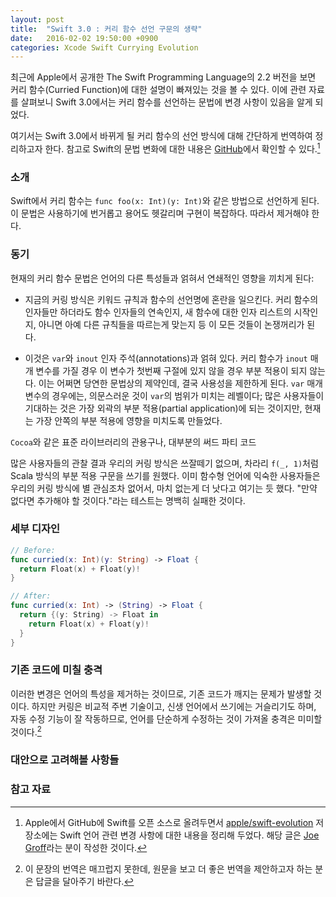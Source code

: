 ```yaml
---
layout: post
title:  "Swift 3.0 : 커리 함수 선언 구문의 생략"
date:   2016-02-02 19:50:00 +0900
categories: Xcode Swift Currying Evolution
---
```


최근에 Apple에서 공개한 The Swift Programming Language의 2.2 버전을 보면 커리 함수(Curried Function)에 대한 설명이 빠져있는 것을 볼 수 있다. 이에 관련 자료를 살펴보니 Swift 3.0에서는 커리 함수를 선언하는 문법에 변경 사항이 있음을 알게 되었다.

여기서는 Swift 3.0에서 바뀌게 될 커리 함수의 선언 방식에 대해 간단하게 번역하여 정리하고자 한다. 참고로 Swift의 문법 변화에 대한 내용은 [GitHub](https://github.com/apple/swift-evolution/blob/master/proposals/0002-remove-currying.md)에서 확인할 수 있다.[^Evolution]


### 소개

Swift에서 커리 함수는 `func foo(x: Int)(y: Int)`와 같은 방법으로 선언하게 된다. 이 문법은 사용하기에 번거롭고 용어도 헷갈리며 구현이 복잡하다. 따라서 제거해야 한다.


### 동기

현재의 커리 함수 문법은 언어의 다른 특성들과 얽혀서 연쇄적인 영향을 끼치게 된다:

* 지금의 커링 방식은 키워드 규칙과 함수의 선언명에 혼란을 일으킨다. 커리 함수의 인자들만 하더라도 함수 인자들의 연속인지, 새 함수에 대한 인자 리스트의 시작인지, 아니면 아예 다른 규칙들을 따르는게 맞는지 등 이 모든 것들이 논쟁꺼리가 된다.

* 이것은 `var`와 `inout` 인자 주석(annotations)과 얽혀 있다. 커리 함수가 `inout` 매개 변수를 가질 경우 이 변수가 첫번째 구절에 있지 않을 경우 부분 적용이 되지 않는다. 이는 어쩌면 당연한 문법상의 제약인데, 결국 사용성을 제한하게 된다. `var` 매개 변수의 경우에는, 의문스러운 것이 `var`의 범위가 미치는 레벨이다; 많은 사용자들이 기대하는 것은 가장 외곽의 부분 적용(partial application)에 되는 것이지만, 현재는 가장 안쪽의 부분 적용에 영향을 미치도록 만들었다.  

`Cocoa`와 같은 표준 라이브러리의 관용구나, 대부분의 써드 파티 코드

많은 사용자들의 관찰 결과 우리의 커링 방식은 쓰잘떼기 없으며, 차라리 `f(_, 1)`처럼 Scala 방식의 부분 적용 구문을 쓰기를 원했다. 이미 함수형 언어에 익숙한 사용자들은 우리의 커링 방식에 별 관심조차 없어서, 마치 없는게 더 낫다고 여기는 듯 했다. "만약 없다면 추가해야 할 것이다."라는 테스트는 명백히 실패한 것이다.  

### 세부 디자인

```swift
// Before:
func curried(x: Int)(y: String) -> Float {
  return Float(x) + Float(y)!
}

// After:
func curried(x: Int) -> (String) -> Float {
  return {(y: String) -> Float in
    return Float(x) + Float(y)!
  }
}
```

### 기존 코드에 미칠 충격

이러한 변경은 언어의 특성을 제거하는 것이므로, 기존 코드가 깨지는 문제가 발생할 것이다. 하지만 커링은 비교적 주변 기술이고, 신생 언어에서 쓰기에는 거슬리기도 하며, 자동 수정 기능이 잘 작동하므로, 언어를 단순하게 수정하는 것이 가져올 충격은 미미할 것이다.[^tranlation]


### 대안으로 고려해볼 사항들


### 참고 자료


[^Evolution]: Apple에서 GitHub에 Swift를 오픈 소스로 올려두면서 [apple/swift-evolution](https://github.com/apple/swift-evolution) 저장소에는 Swift 언어 관련 변경 사항에 대한 내용을 정리해 두었다. 해당 글은 [Joe Groff](https://github.com/jckarter)라는 분이 작성한 것이다.

[^tranlation]: 이 문장의 번역은 매끄럽지 못한데, 원문을 보고 더 좋은 번역을 제안하고자 하는 분은 답글을 달아주기 바란다.
